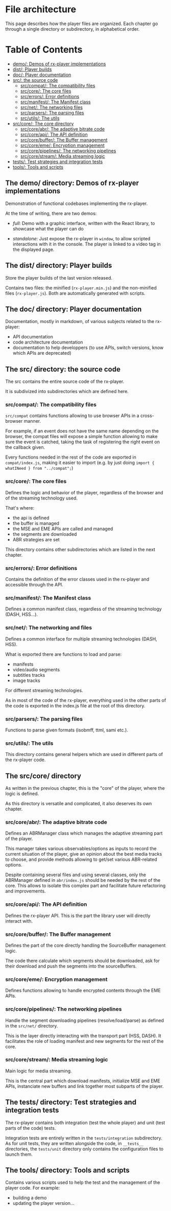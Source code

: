 # File architecture

This page describes how the player files are organized. Each chapter go through a single directory or subdirectory, in alphabetical order.

# Table of Contents

- [demo/: Demos of rx-player implementations](#demo)
- [dist/: Player builds](#dist)
- [doc/: Player documentation](#doc)
- [src/: the source code](#src)
  - [src/compat/: The compatibility files](#src-compat)
  - [src/core/: The core files](#src-core)
  - [src/errors/: Error definitions](#src-errors)
  - [src/manifest/: The Manifest class](#src-manifest)
  - [src/net/: The networking files](#src-net)
  - [src/parsers/: The parsing files](#src-parsers)
  - [src/utils/: The utils](#src-utils)
- [src/core/: The core directory](#core)
  - [src/core/abr/: The adaptive bitrate code](#core-abr)
  - [src/core/api/: The API definition](#core-api)
  - [src/core/buffer/: The Buffer management](#core-buffer)
  - [src/core/eme/: Encryption management](#core-eme)
  - [src/core/pipelines/: The networking pipelines](#core-pipelines)
  - [src/core/stream/: Media streaming logic](#core-stream)
- [tests/: Test strategies and integration tests](#tests)
- [tools/: Tools and scripts](#tools)

## <a name="demo"></a>The demo/ directory: Demos of rx-player implementations

Demonstration of functional codebases implementing the rx-player.

At the time of writing, there are two demos:
  - _full_: Demo with a graphic interface, written with the React library, to showcase what the player can do

  - _standalone_: Just expose the rx-player in ``window``, to allow scripted interactions with it in the console. The player is linked to a video tag in the displayed page.

## <a name="dist"></a>The dist/ directory: Player builds

Store the player builds of the last version released.

Contains two files: the minified (``rx-player.min.js``) and the non-minified files (``rx-player.js``). Both are automatically generated with scripts.

## <a name="doc"></a>The doc/ directory: Player documentation

Documentation, mostly in markdown, of various subjects related to the rx-player:
  - API documentation
  - code architecture documentation
  - documentation to help developpers (to use APIs, switch versions, know which APIs are deprecated)

## <a name="src"></a>The src/ directory: the source code

The src contains the entire source code of the rx-player.

It is subdivized into subdirectories which are defined here.

### <a name="src-compat"></a>src/compat/: The compatibility files

``src/compat`` contains functions allowing to use browser APIs in a cross-browser manner.

For example, if an event does not have the same name depending on the browser, the compat files will expose a simple function allowing to make sure the event is catched, taking the task of registering the right event on the callback given.

Every functions needed in the rest of the code are exported in ``compat/index.js``,
making it easier to import (e.g. by just doing ``import { whatINeed } from "../compat";``)

### <a name="src-core"></a>src/core/: The core files

Defines the logic and behavior of the player, regardless of the browser and of the streaming technology used.

That's where:
  - the api is defined
  - the buffer is managed
  - the MSE and EME APIs are called and managed
  - the segments are downloaded
  - ABR strategies are set

This directory contains other subdirectories which are listed in the next chapter.

### <a name="src-errors"></a>src/errors/: Error definitions

Contains the definition of the error classes used in the rx-player and accessible through the API.

### <a name="src-manifest"></a>src/manifest/: The Manifest class

Defines a common manifest class, regardless of the streaming technology (DASH, HSS...).

### <a name="src-net"></a>src/net/: The networking and files

Defines a common interface for multiple streaming technologies (DASH, HSS).

What is exported there are functions to load and parse:
  - manifests
  - video/audio segments
  - subtitles tracks
  - image tracks

For different streaming technologies.

As in most of the code of the rx-player, everything used in the other parts of the code is exported in the index.js file at the root of this directory.

### <a name="src-parsers"></a>src/parsers/: The parsing files

Functions to parse given formats (isobmff, ttml, sami etc.).

### <a name="src-utils"></a>src/utils/: The utils

This directory contains general helpers which are used in different parts of the rx-player code.

## <a name="core"></a>The src/core/ directory

As written in the previous chapter, this is the "core" of the player, where the logic is defined.

As this directory is versatile and complicated, it also deserves its own chapter.

### <a name="core-abr"></a>src/core/abr/: The adaptive bitrate code

Defines an ABRManager class which manages the adaptive streaming part of the player.

This manager takes various observables/options as inputs to record the current situation of the player, give an opinion about the best media tracks to choose, and provide methods allowing to get/set various ABR-related options.

Despite containing several files and using several classes, only the ABRManager defined in ``abr/index.js`` should be needed by the rest of the core. This allows to isolate this complex part and facilitate future refactoring and improvements.

### <a name="core-api"></a>src/core/api/: The API definition

Defines the rx-player API. This is the part the library user will directly interact with.

### <a name="core-buffer"></a>src/core/buffer/: The Buffer management

Defines the part of the core directly handling the SourceBuffer management logic.

The code there calculate which segments should be downloaded, ask for their download and push the segments into the sourceBuffers.

### <a name="core-eme"></a>src/core/eme/: Encryption management

Defines functions allowing to handle encrypted contents through the EME APIs.

### <a name="core-pipelines"></a>src/core/pipelines/: The networking pipelines

Handle the segment downloading pipelines (resolve/load/parse) as defined in the ``src/net/`` directory.

This is the layer directly interacting with the transport part (HSS, DASH). It facilitates the role of loading manifest and new segments for the rest of the core.

### <a name="core-stream"></a>src/core/stream/: Media streaming logic

Main logic for media streaming.

This is the central part which download manifests, initialize MSE and EME APIs, instanciate new buffers and link together most subparts of the player.

## <a name="tests"></a>The tests/ directory: Test strategies and integration tests

The rx-player contains both integration (test the whole player) and unit (test parts of the code) tests.

Integration tests are entirely written in the ``tests/integration`` subdirectory. As for unit tests, they are written alongside the code, in ``__tests__`` directories, the ``tests/unit`` directory only contains the configuration files to launch them.

## <a name="tools"></a>The tools/ directory: Tools and scripts

Contains various scripts used to help the test and the management of the player code. For example:
  - building a demo
  - updating the player version...
